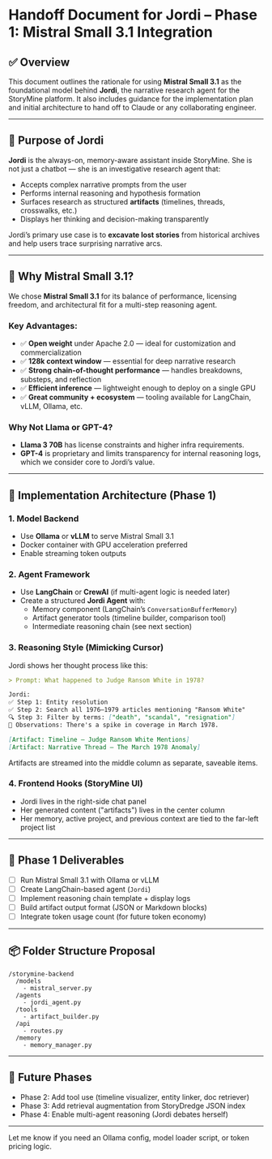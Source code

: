 # Handoff Document for Jordi – Phase 1: Mistral Small 3.1 Integration

## ✅ Overview

This document outlines the rationale for using **Mistral Small 3.1** as the foundational model behind **Jordi**, the narrative research agent for the StoryMine platform. It also includes guidance for the implementation plan and initial architecture to hand off to Claude or any collaborating engineer.

---

## 🎯 Purpose of Jordi

**Jordi** is the always-on, memory-aware assistant inside StoryMine. She is not just a chatbot — she is an investigative research agent that:
- Accepts complex narrative prompts from the user
- Performs internal reasoning and hypothesis formation
- Surfaces research as structured **artifacts** (timelines, threads, crosswalks, etc.)
- Displays her thinking and decision-making transparently

Jordi’s primary use case is to **excavate lost stories** from historical archives and help users trace surprising narrative arcs.

---

## 🧠 Why Mistral Small 3.1?

We chose **Mistral Small 3.1** for its balance of performance, licensing freedom, and architectural fit for a multi-step reasoning agent.

### Key Advantages:

- ✅ **Open weight** under Apache 2.0 — ideal for customization and commercialization
- ✅ **128k context window** — essential for deep narrative research
- ✅ **Strong chain-of-thought performance** — handles breakdowns, substeps, and reflection
- ✅ **Efficient inference** — lightweight enough to deploy on a single GPU
- ✅ **Great community + ecosystem** — tooling available for LangChain, vLLM, Ollama, etc.

### Why Not Llama or GPT-4?
- **Llama 3 70B** has license constraints and higher infra requirements.
- **GPT-4** is proprietary and limits transparency for internal reasoning logs, which we consider core to Jordi’s value.

---

## 🧱 Implementation Architecture (Phase 1)

### 1. Model Backend
- Use **Ollama** or **vLLM** to serve Mistral Small 3.1
- Docker container with GPU acceleration preferred
- Enable streaming token outputs

### 2. Agent Framework
- Use **LangChain** or **CrewAI** (if multi-agent logic is needed later)
- Create a structured **Jordi Agent** with:
  - Memory component (LangChain’s `ConversationBufferMemory`)
  - Artifact generator tools (timeline builder, comparison tool)
  - Intermediate reasoning chain (see next section)

### 3. Reasoning Style (Mimicking Cursor)
Jordi shows her thought process like this:

```markdown
> Prompt: What happened to Judge Ransom White in 1978?

Jordi:
✅ Step 1: Entity resolution  
✅ Step 2: Search all 1976–1979 articles mentioning "Ransom White"  
🔍 Step 3: Filter by terms: ["death", "scandal", "resignation"]  
🧠 Observations: There's a spike in coverage in March 1978.

[Artifact: Timeline – Judge Ransom White Mentions]
[Artifact: Narrative Thread – The March 1978 Anomaly]
```

Artifacts are streamed into the middle column as separate, saveable items.

### 4. Frontend Hooks (StoryMine UI)
- Jordi lives in the right-side chat panel
- Her generated content ("artifacts") lives in the center column
- Her memory, active project, and previous context are tied to the far-left project list

---

## 🔧 Phase 1 Deliverables

- [ ] Run Mistral Small 3.1 with Ollama or vLLM
- [ ] Create LangChain-based agent (`Jordi`)
- [ ] Implement reasoning chain template + display logs
- [ ] Build artifact output format (JSON or Markdown blocks)
- [ ] Integrate token usage count (for future token economy)

---

## 📦 Folder Structure Proposal

```
/storymine-backend
  /models
    - mistral_server.py
  /agents
    - jordi_agent.py
  /tools
    - artifact_builder.py
  /api
    - routes.py
  /memory
    - memory_manager.py
```

---

## 🔄 Future Phases

- Phase 2: Add tool use (timeline visualizer, entity linker, doc retriever)
- Phase 3: Add retrieval augmentation from StoryDredge JSON index
- Phase 4: Enable multi-agent reasoning (Jordi debates herself)

---

Let me know if you need an Ollama config, model loader script, or token pricing logic.

